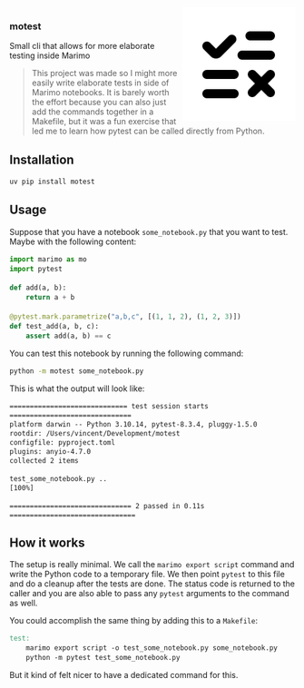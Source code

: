 <img src="https://github.com/koaning/motest/blob/main/testimg.png?raw=true" alt="logo for motest" width="200" align="right">

### motest

Small cli that allows for more elaborate testing inside Marimo

> This project was made so I might more easily write elaborate tests in side of Marimo notebooks. It is barely worth the effort because you can also just add the commands together in a Makefile, but it was a fun exercise that led me to learn how pytest can be called directly from Python.

## Installation

```bash
uv pip install motest
```

## Usage

Suppose that you have a notebook `some_notebook.py` that you want to test. Maybe with the following content:

```python
import marimo as mo
import pytest

def add(a, b):
    return a + b

@pytest.mark.parametrize("a,b,c", [(1, 1, 2), (1, 2, 3)])
def test_add(a, b, c):
    assert add(a, b) == c
```

You can test this notebook by running the following command:

```bash
python -m motest some_notebook.py
```

This is what the output will look like:

```
============================= test session starts ==============================
platform darwin -- Python 3.10.14, pytest-8.3.4, pluggy-1.5.0
rootdir: /Users/vincent/Development/motest
configfile: pyproject.toml
plugins: anyio-4.7.0
collected 2 items                                                              

test_some_notebook.py ..                                                   [100%]

============================== 2 passed in 0.11s ===============================
```

## How it works 

The setup is really minimal. We call the `marimo export script` command and write the Python code to a temporary file. We then point `pytest` to this file and do a cleanup after the tests are done. The status code is returned to the caller and you are also able to pass any `pytest` arguments to the command as well.

You could accomplish the same thing by adding this to a `Makefile`:

```Makefile
test:
    marimo export script -o test_some_notebook.py some_notebook.py
    python -m pytest test_some_notebook.py
```

But it kind of felt nicer to have a dedicated command for this.
